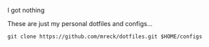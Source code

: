 I got nothing

These are just my personal dotfiles and configs...

```
git clone https://github.com/mreck/dotfiles.git $HOME/configs
```
